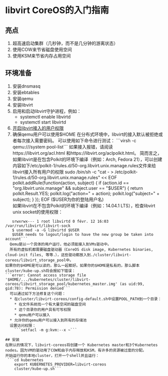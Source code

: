 
# libvirt CoreOS的入门指南


## 亮点

1. 超高速启动集群（几秒钟，而不是几分钟的游离状态）
2. 使用COW来节省磁盘使用空间
3. 使用KSM来节省内存占用空间


## 环境准备

1. 安装dnsmasq
2. 安装ebtables
3. 安装qemu
4. 安装libvirt
5. 启用和启动libvirt守护进程，例如：
    * systemctl enable libvirtd
    * systemctl start libvirtd
6. [开启libvirt接入的用户权限](https://libvirt.org/aclpolkit.html)
7. 确保qemu用户可以使用$HOME  
    在分布式环境中，libvirt的接入默认被拒绝或者每次接入需要密码。  
    可以使用如下命令进行测试：  
```virsh -c qemu:///system pool-list```  
    如果接入报错，请阅读https://libvirt.org/acl.html 和https://libvirt.org/aclpolkit.html。  
    简而言之，如果libvirt是在包含Polkit的环境下编译（例如：Arch, Fedora 21），可以创建内容如下/etc/polkit-1/rules.d/50-org.libvirt.unix.manage.rules文件来给libvirt接入所有用户的权限  
   sudo /bin/sh -c "cat - > /etc/polkit-1/rules.d/50-org.libvirt.unix.manage.rules" << EOF
polkit.addRule(function(action, subject) {
        if (action.id == "org.libvirt.unix.manage" &&
            subject.user == "$USER") {
                return polkit.Result.YES;
                polkit.log("action=" + action);
                polkit.log("subject=" + subject);
        }
});
EOF  
  ($USER为你的登陆用户名)  
  如果libvirt在不包含Polkit的环境下编译（例如：14.04.1 LTS），检查libvirt unix socket的使用权限：
```$ ls -l /var/run/libvirt/libvirt-sock  
   srwxrwx--- 1 root libvirtd 0 févr. 12 16:03 /var/run/libvirt/libvirt-sock  
   $ usermod -a -G libvirtd $USER              
   $USER needs to logout/login to have the new group be taken into account```  
  Qemu是以一个具体的用户运行，他必须能接入到VMs驱动中。  
  所有的虚拟机都需要磁盘驱动器（CoreOS disk image, Kubernetes binaries, cloud-init files, 等等.），这些驱动都放入到./cluster/libvirt-coreos/libvirt_storage_pool中。
如果你的$HOME是可以读的，那么一起都好。如果你的$HOME是私有的，那么脚本cluster/kube-up.sh将会报如下错误：
```error: Cannot access storage file '$HOME/.../kubernetes/cluster/libvirt-coreos/libvirt_storage_pool/kubernetes_master.img' (as uid:99, gid:78): Permission denied```  
  可以通过如下方法修复这个问题：
  * 在cluster/libvirt-coreos/config-default.sh中设置POOL_PATH到一个目录：
    * 在文件系统找一个有大量空闲的磁盘空间
    * 这个目录你的用户具有可写权限
    * qemu用户可以接入
  * 允许你的qemu用户可以接入到所有的存储池
  设置访问权限：   
    ```setfacl -m g:kvm:--x ~```

## 安装
在默认的情况下，libvirt-coreos将创建一个 Kubernetes master和3个Kubernetes nodes。因为VM的驱动用了COW和由于内存释放和KSM，有许多的资源被过度的分配。
开始运行你的本地cluster，打开一个shell并且运行：  
 ```cd kubernetes
    export KUBERNETES_PROVIDER=libvirt-coreos
    cluster/kube-up.sh```


